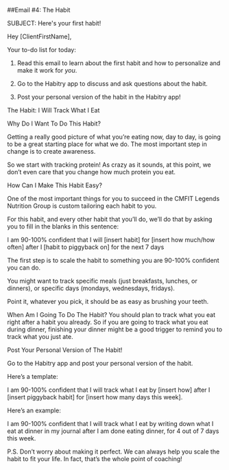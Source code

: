 ##Email #4: The Habit

SUBJECT: Here's your first habit!

Hey [ClientFirstName],

Your to-do list for today:

1. Read this email to learn about the first habit and how to personalize and make it work for *you*.

2. Go to the Habitry app to discuss and ask questions about the habit.

3. Post your personal version of the habit in the Habitry app!

The Habit: I Will Track What I Eat

Why Do I Want To Do This Habit?

Getting a really good picture of what you’re eating now, day to day, is going to be a great starting place for what we do. The most important step in change is to create awareness. 

So we start with tracking protein! As crazy as it sounds, at this point, we don’t even care that you change how much protein you eat. 

How Can I Make This Habit Easy?

One of the most important things for you to succeed in the CMFIT Legends Nutrition Group is custom tailoring each habit to you.

For this habit, and every other habit that you’ll do, we’ll do that by asking you to fill in the blanks in this sentence:


I am 90-100% confident that I will [insert habit] for [insert how much/how often] after I [habit to piggyback on] for the next 7 days

The first step is to scale the habit to something you are 90-100% confident you can do. 

You might want to track specific meals (just breakfasts, lunches, or dinners), or specific days (mondays, wednesdays, fridays). 

Point it, whatever you pick, it should be as easy as brushing your teeth. 

When Am I Going To Do The Habit?
You should plan to track what you eat right after a habit you already. So if you are going to track what you eat during dinner, finishing your dinner might be a good trigger to remind you to track what you just ate. 

Post Your Personal Version of The Habit!

Go to the Habitry app and post your personal version of the habit. 

Here’s a template:

I am 90-100% confident that I will track what I eat by [insert how] after I [insert piggyback habit] for [insert how many days this week].

Here’s an example:

I am 90-100% confident that I will track what I eat by writing down what I eat at dinner in my journal after I am done eating dinner, for 4 out of 7 days this week.

P.S. Don’t worry about making it perfect. We can always help you scale the habit to fit your life. In fact, that’s the whole point of coaching!


